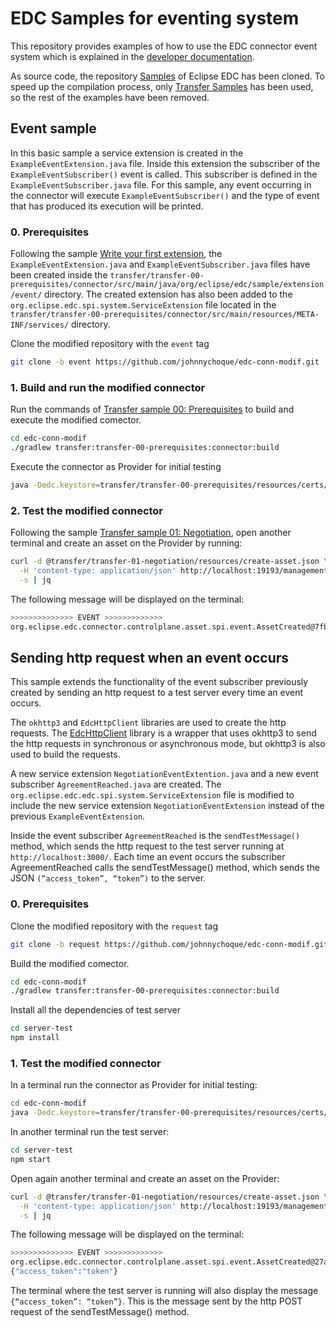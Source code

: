 # EDC Samples for eventing system

This repository provides examples of how to use the EDC connector event system which is explained in the [developer documentation](https://github.com/eclipse-edc/Connector/blob/main/docs/developer/events.md).

As source code, the repository [Samples](https://github.com/eclipse-edc/Samples) of Eclipse EDC has been cloned. To speed up the compilation process, only [Transfer Samples](https://github.com/eclipse-edc/Samples/blob/main/transfer/README.md) has been used, so the rest of the examples have been removed.

## Event sample

In this basic sample a service extension is created in the `ExampleEventExtension.java` file. Inside this extension the subscriber of the `ExampleEventSubscriber()` event is called. This subscriber is defined in the `ExampleEventSubscriber.java` file. For this sample, any event occurring in the connector will execute `ExampleEventSubscriber()` and the type of event that has produced its execution will be printed.

### 0. Prerequisites

Following the sample [Write your first extension](https://github.com/eclipse-edc/Samples/blob/main/basic/basic-02-health-endpoint/README.md), the `ExampleEventExtension.java` and `ExampleEventSubscriber.java` files have been created inside the `transfer/transfer-00-prerequisites/connector/src/main/java/org/eclipse/edc/sample/extension/event/` directory. The created extension has also been added to the `org.eclipse.edc.spi.system.ServiceExtension` file located in the `transfer/transfer-00-prerequisites/connector/src/main/resources/META-INF/services/` directory.

Clone the modified repository with the `event` tag

```bash
git clone -b event https://github.com/johnnychoque/edc-conn-modif.git
```

### 1. Build and run the modified connector

Run the commands of [Transfer sample 00: Prerequisites](https://github.com/eclipse-edc/Samples/blob/main/transfer/transfer-00-prerequisites/README.md) to build and execute the modified comector.

```bash
cd edc-conn-modif
./gradlew transfer:transfer-00-prerequisites:connector:build
```

Execute the connector as Provider for initial testing

```bash
java -Dedc.keystore=transfer/transfer-00-prerequisites/resources/certs/cert.pfx -Dedc.keystore.password=123456 -Dedc.fs.config=transfer/transfer-00-prerequisites/resources/configuration/provider-configuration.properties -jar transfer/transfer-00-prerequisites/connector/build/libs/connector.jar
```
### 2. Test the modified connector

Following the sample [Transfer sample 01: Negotiation](https://github.com/eclipse-edc/Samples/blob/main/transfer/transfer-01-negotiation/README.md), open another terminal and create an asset on the Provider by running:

```bash
curl -d @transfer/transfer-01-negotiation/resources/create-asset.json \
  -H 'content-type: application/json' http://localhost:19193/management/v3/assets \
  -s | jq
```
The following message will be displayed on the terminal:

```bash
>>>>>>>>>>>>>> EVENT >>>>>>>>>>>>>
org.eclipse.edc.connector.controlplane.asset.spi.event.AssetCreated@7fb52601
```

## Sending http request when an event occurs

This sample extends the functionality of the event subscriber previously created by sending an http request to a test server every time an event occurs.

The `okhttp3` and `EdcHttpClient` libraries are used to create the http requests. The [EdcHttpClient](https://github.com/eclipse-edc/Connector/blob/5e210f90582512e85d6c6559c559c24acf1e7bde/spi/common/http-spi/src/main/java/org/eclipse/edc/http/spi/EdcHttpClient.java) library is a wrapper that uses okhttp3 to send the http requests in synchronous or asynchronous mode, but okhttp3 is also used to build the requests.

A new service extension `NegotiationEventExtention.java` and a new event subscriber `AgreementReached.java` are created. The `org.eclipse.edc.edc.spi.system.ServiceExtension` file is modified to include the new service extension `NegotiationEventExtension` instead of the previous `ExampleEventExtension`.

Inside the event subscriber `AgreementReached` is the `sendTestMessage()` method, which sends the http request to the test server running at `http://localhost:3000/`. Each time an event occurs the subscriber AgreementReached calls the sendTestMessage() method, which sends the JSON `(“access_token”, “token”)` to the server. 

### 0. Prerequisites

Clone the modified repository with the `request` tag

```bash
git clone -b request https://github.com/johnnychoque/edc-conn-modif.git
```
Build the modified comector.

```bash
cd edc-conn-modif
./gradlew transfer:transfer-00-prerequisites:connector:build
```
Install all the dependencies of test server

```bash
cd server-test
npm install
```

### 1. Test the modified connector

In a terminal run the connector as Provider for initial testing:

```bash
cd edc-conn-modif
java -Dedc.keystore=transfer/transfer-00-prerequisites/resources/certs/cert.pfx -Dedc.keystore.password=123456 -Dedc.fs.config=transfer/transfer-00-prerequisites/resources/configuration/provider-configuration.properties -jar transfer/transfer-00-prerequisites/connector/build/libs/connector.jar
```

In another terminal run the test server:

```bash
cd server-test
npm start
```

Open again another terminal and create an asset on the Provider:

```bash
curl -d @transfer/transfer-01-negotiation/resources/create-asset.json \
  -H 'content-type: application/json' http://localhost:19193/management/v3/assets \
  -s | jq
```
The following message will be displayed on the terminal:

```bash
>>>>>>>>>>>>>> EVENT >>>>>>>>>>>>>
org.eclipse.edc.connector.controlplane.asset.spi.event.AssetCreated@27a91331
{"access_token":"token"}
```

The terminal where the test server is running will also display the message `{“access_token”: “token”}`. This is the message sent by the http POST request of the sendTestMessage() method.
